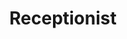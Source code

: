 ﻿---
name: Idali Gonzalez
title: Receptionist
email: Idali@thetexaslawdog.com
title2: 
mda: FALSE
---

